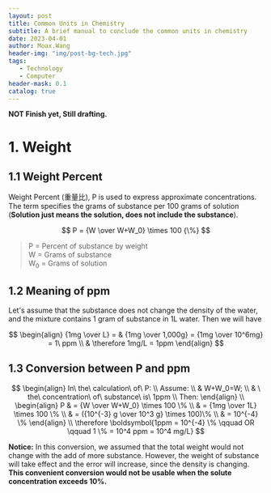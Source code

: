 ```yaml
---
layout: post
title: Common Units in Chemistry
subtitle: A brief manual to conclude the common units in chemistry
date: 2023-04-01
author: Moax.Wang
header-img: "img/post-bg-tech.jpg"
tags:
   - Technology
   - Computer
header-mask: 0.1
catalog: true
---
```


**NOT Finish yet, Still drafting.**

# 1. Weight

## 1.1 Weight Percent

Weight Percent (重量比), P is used to express approximate concentrations. The term specifies the grams of substance per 100 grams of solution (**Solution just means the solution, does not include the substance**).

$$
P = {W \over W+W_0} \times 100 {\%}
$$

> P = Percent of substance by weight <br>
W = Grams of substance <br>
W<sub>0</sub> = Grams of solution

## 1.2 Meaning of ppm

Let's assume that the substance does not change the density of the water, and the mixture contains 1 gram of substance in 1L water. Then we will have

$$
\begin{align}
{1mg \over L} = & {1mg \over 1,000g} = {1mg \over 10^6mg} = 1\ ppm \\
& \therefore 1mg/L = 1ppm
\end{align}
$$

## 1.3 Conversion between P and ppm

$$
\begin{align}
In\ the\ calculation\ of\ P: \\
Assume: \\
& W+W_0=W; \\
& \ the\ concentration\ of\ substance\ is\ 1ppm \\
Then:
\end{align} \\
\begin{align}
P & = {W \over W+W_0} \times 100 \% \\
& = {1mg \over 1L} \times 100 \% \\
& = ({10^{-3} g \over 10^3 g} \times 100)\% \\
& = 10^{-4} \%
\end{align} \\
\therefore \boldsymbol{1ppm = 10^{-4} \% \qquad OR \qquad 1 \% = 10^4 ppm = 10^4 mg/L}
$$

**Notice:** In this conversion, we assumed that the total weight would not change with the add of more substance. However, the weight of substance will take effect and the error will increase, since the density is changing. **This convenient conversion would not be usable when the solute concentration exceeds 10%.**